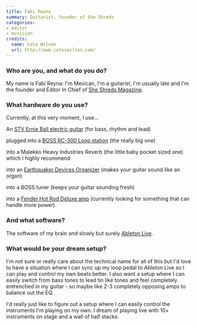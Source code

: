 ```yaml
---
title: Fabi Reyna
summary: Guitarist, founder of She Shreds
categories:
- editor
- musician
credits:
  name: Cole Wilson
  url: http://www.colecwilson.com/
---
```


### Who are you, and what do you do?

My name is Fabi Reyna: I'm Mexican, I'm a guitarist, I'm usually late and I'm the founder and Editor In Chief of [She Shreds Magazine](http://www.sheshredsmag.com/ "A magazine dedicated to female guitarists."). 

### What hardware do you use?

Currently, at this very moment, I use...

An [STV Ernie Ball electric guitar][st-vincent] (for bass, rhythm and lead)

plugged into a [BOSS RC-300 Loop station][rc-300] (the really big one)

into a Malekko Heavy Industries Reverb (the little baby pocket sized one) which I highly recommend

into an [Earthquaker Devices Organizer][organizer] (makes your guitar sound like an organ) 

into a BOSS tuner (keeps your guitar sounding fresh) 

into a [Fender Hot Rod Deluxe amp][hot-rod-deluxe] (currently looking for something that can handle more power). 

### And what software?

The software of my brain and slowly but surely [Ableton Live][live].

### What would be your dream setup?

I'm not sure or really care about the technical name for all of this but I'd love to have a situation where I can sync up my loop pedal to Ableton Live so I can play and control my own beats better. I also want a setup where I can easily switch from bass tones to lead tin like tones and feel completely entrenched in my guitar - so maybe like 2-3 completely opposing amps to balance out the EQ.

I'd really just like to figure out a setup where I can easily control the instruments I'm playing on my own. I dream of playing live with 10+ instruments on stage and a wall of half stacks.

[hot-rod-deluxe]: https://en.wikipedia.org/wiki/Fender_Hot_Rod_Deluxe "A guitar amp."
[organizer]: http://earthquakerdevices.com/shop/organizer/ "An organ effects pedal."
[rc-300]: https://www.boss.info/us/products/rc-300/ "A musical loop station."
[st-vincent]: https://www.music-man.com/instruments/guitars/st-vincent "An electric guitar."
[live]: https://www.ableton.com/en/live/ "Musical creation software."
